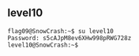 ## level10
```
flag09@SnowCrash:~$ su level10
Password: s5cAJpM8ev6XHw998pRWG728z
level10@SnowCrash:~$
```
